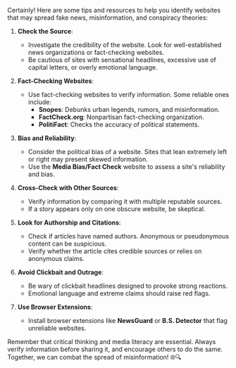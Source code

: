 Certainly! Here are some tips and resources to help you identify websites that may spread fake news, misinformation, and conspiracy theories:

1. **Check the Source**:
   - Investigate the credibility of the website. Look for well-established news organizations or fact-checking websites.
   - Be cautious of sites with sensational headlines, excessive use of capital letters, or overly emotional language.

2. **Fact-Checking Websites**:
   - Use fact-checking websites to verify information. Some reliable ones include:
     - **Snopes**: Debunks urban legends, rumors, and misinformation.
     - **FactCheck.org**: Nonpartisan fact-checking organization.
     - **PolitiFact**: Checks the accuracy of political statements.

3. **Bias and Reliability**:
   - Consider the political bias of a website. Sites that lean extremely left or right may present skewed information.
   - Use the **Media Bias/Fact Check** website to assess a site's reliability and bias.

4. **Cross-Check with Other Sources**:
   - Verify information by comparing it with multiple reputable sources.
   - If a story appears only on one obscure website, be skeptical.

5. **Look for Authorship and Citations**:
   - Check if articles have named authors. Anonymous or pseudonymous content can be suspicious.
   - Verify whether the article cites credible sources or relies on anonymous claims.

6. **Avoid Clickbait and Outrage**:
   - Be wary of clickbait headlines designed to provoke strong reactions.
   - Emotional language and extreme claims should raise red flags.

7. **Use Browser Extensions**:
   - Install browser extensions like **NewsGuard** or **B.S. Detector** that flag unreliable websites.

Remember that critical thinking and media literacy are essential. Always verify information before sharing it, and encourage others to do the same. Together, we can combat the spread of misinformation! 🌐🔍